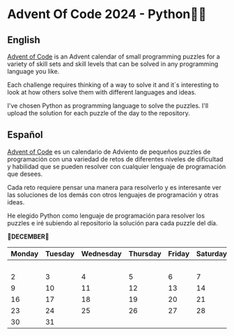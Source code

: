 # Advent Of Code 2024 - Python🐍🎅
## English
[Advent of Code](https://adventofcode.com/) is an Advent calendar of small programming puzzles for a variety of skill sets and skill levels that can be solved in any programming language you like.

Each challenge requires thinking of a way to solve it and it´s interesting to look at how others solve them with different languages and ideas.

I've chosen Python as programming language to solve the puzzles. I'll upload the solution for each puzzle of the day to the repository.

## Español
[Advent of Code](https://adventofcode.com/) es un calendario de Adviento de pequeños puzzles de programación con una variedad de retos de diferentes niveles de dificultad y habilidad que se pueden resolver con cualquier lenguaje de programación que desees.

Cada reto requiere pensar una manera para resolverlo y es interesante ver las soluciones de los demás con otros lenguajes de programación y otras ideas.

He elegido Python como lenguaje de programación para resolver los puzzles e iré subiendo al repositorio la solución para cada puzzle del día.


**🎄DECEMBER🎄**

| Monday   | Tuesday  | Wednesday | Thursday  | Friday   | Saturday  | Sunday   |
| -------- | -------- | --------- | --------- | -------- | --------- | -------- |
|          |          |           |           |          |           | 1        |
| 2        | 3        | 4         | 5         | 6        | 7         | 8        |
| 9        | 10       | 11        | 12        | 13       | 14        | 15       |
| 16       | 17       | 18        | 19        | 20       | 21        | 22       |
| 23       | 24       | 25        | 26        | 27       | 28        | 29       |
| 30       | 31       |           |           |          |           |          |
